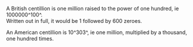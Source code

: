 A British centillion is one million raised to the power of one hundred,
ie 1000000^100^.\
 Written out in full, it would be 1 followed by 600 zeroes.

An American centillion is 10^303^, ie one million, multiplied by a
thousand, one hundred times.
